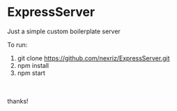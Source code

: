# ExpressServer
Just a simple custom boilerplate server

To run: <br />
 1. git clone https://github.com/nexriz/ExpressServer.git<br />
 2. npm install <br />
 3. npm start <br />
<br />
<br />
thanks!

